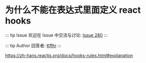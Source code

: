 # 为什么不能在表达式里面定义 react hooks



::: tip Issue 
 欢迎在 Issue 中交流与讨论: [Issue 280](https://github.com/shfshanyue/Daily-Question/issues/280) 
:::

::: tip Author 
回答者: [Kffhi](https://github.com/Kffhi) 
:::

https://zh-hans.reactjs.org/docs/hooks-rules.html#explanation